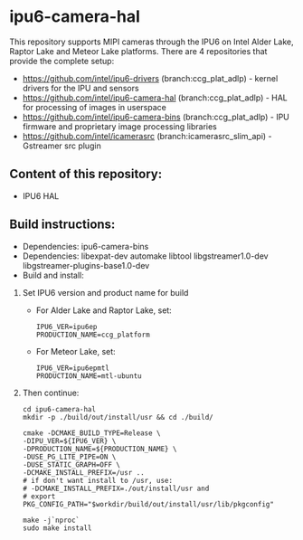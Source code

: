 # ipu6-camera-hal

This repository supports MIPI cameras through the IPU6 on Intel Alder Lake, Raptor Lake and Meteor Lake platforms. There are 4 repositories that provide the complete setup:

- https://github.com/intel/ipu6-drivers (branch:ccg_plat_adlp) - kernel drivers for the IPU and sensors
- https://github.com/intel/ipu6-camera-hal (branch:ccg_plat_adlp) - HAL for processing of images in userspace
- https://github.com/intel/ipu6-camera-bins (branch:ccg_plat_adlp) - IPU firmware and proprietary image processing libraries
- https://github.com/intel/icamerasrc (branch:icamerasrc_slim_api) - Gstreamer src plugin


## Content of this repository:
- IPU6 HAL

## Build instructions:
- Dependencies: ipu6-camera-bins
- Dependencies: libexpat-dev automake libtool libgstreamer1.0-dev libgstreamer-plugins-base1.0-dev
- Build and install:

1. Set IPU6 version and product name for build

    - For Alder Lake and Raptor Lake, set:
        ```shell
        IPU6_VER=ipu6ep
        PRODUCTION_NAME=ccg_platform
        ```

    - For Meteor Lake, set:
        ```shell
        IPU6_VER=ipu6epmtl
        PRODUCTION_NAME=mtl-ubuntu
        ```

2. Then continue:
    ```shell
    cd ipu6-camera-hal
    mkdir -p ./build/out/install/usr && cd ./build/

    cmake -DCMAKE_BUILD_TYPE=Release \
    -DIPU_VER=${IPU6_VER} \
    -DPRODUCTION_NAME=${PRODUCTION_NAME} \
    -DUSE_PG_LITE_PIPE=ON \
    -DUSE_STATIC_GRAPH=OFF \
    -DCMAKE_INSTALL_PREFIX=/usr ..
    # if don't want install to /usr, use:
    # -DCMAKE_INSTALL_PREFIX=./out/install/usr and
    # export PKG_CONFIG_PATH="$workdir/build/out/install/usr/lib/pkgconfig"

    make -j`nproc`
    sudo make install
    ```
